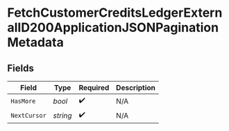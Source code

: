 # FetchCustomerCreditsLedgerExternalID200ApplicationJSONPaginationMetadata


## Fields

| Field              | Type               | Required           | Description        |
| ------------------ | ------------------ | ------------------ | ------------------ |
| `HasMore`          | *bool*             | :heavy_check_mark: | N/A                |
| `NextCursor`       | *string*           | :heavy_check_mark: | N/A                |